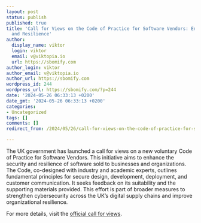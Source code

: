 ```yaml
---
layout: post
status: publish
published: true
title: 'Call for Views on the Code of Practice for Software Vendors: Ensuring Security
  and Resilience'
author:
  display_name: viktor
  login: viktor
  email: v@viktopia.io
  url: https://sbomify.com
author_login: viktor
author_email: v@viktopia.io
author_url: https://sbomify.com
wordpress_id: 244
wordpress_url: https://sbomify.com/?p=244
date: '2024-05-26 06:33:13 +0200'
date_gmt: '2024-05-26 06:33:13 +0200'
categories:
- Uncategorized
tags: []
comments: []
redirect_from: /2024/05/26/call-for-views-on-the-code-of-practice-for-software-vendors-ensuring-security-and-resilience/

---
```


The UK government has launched a call for views on a new voluntary Code of Practice for Software Vendors. This initiative aims to enhance the security and resilience of software sold to businesses and organizations. The Code, co-designed with industry and academic experts, outlines fundamental principles for secure design, development, deployment, and customer communication. It seeks feedback on its suitability and the supporting materials provided. This effort is part of broader measures to strengthen cybersecurity across the UK’s digital supply chains and improve organizational resilience.

For more details, visit the [official call for views](https://www.gov.uk/government/calls-for-evidence/call-for-views-on-the-code-of-practice-for-software-vendors/call-for-views-on-the-code-of-practice-for-software-vendors).
